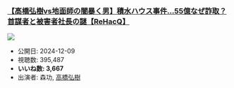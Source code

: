 ### [【高橋弘樹vs地面師の闇暴く男】積水ハウス事件…55億なぜ詐取？首謀者と被害者社長の謎【ReHacQ】](https://www.youtube.com/watch?v=QvHHKJZn7d0)
[![](https://img.youtube.com/vi/QvHHKJZn7d0/sddefault.jpg)](https://www.youtube.com/watch?v=QvHHKJZn7d0)
-   公開日: 2024-12-09
-   視聴数: 395,487
-   **いいね数: 3,667**
-   出演者: 森功, [高橋弘樹](/rehacq_fan/people/高橋弘樹 "wikilink")

